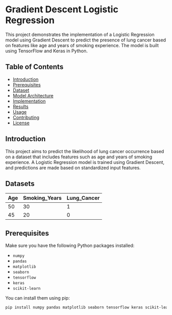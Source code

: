 # Gradient Descent Logistic Regression

This project demonstrates the implementation of a Logistic Regression model using Gradient Descent to predict the presence of lung cancer based on features like age and years of smoking experience. The model is built using TensorFlow and Keras in Python.

## Table of Contents
- [Introduction](#introduction)
- [Prerequisites](#prerequisites)
- [Dataset](#dataset)
- [Model Architecture](#model-architecture)
- [Implementation](#implementation)
- [Results](#results)
- [Usage](#usage)
- [Contributing](#contributing)
- [License](#license)

## Introduction

This project aims to predict the likelihood of lung cancer occurrence based on a dataset that includes features such as age and years of smoking experience. A Logistic Regression model is trained using Gradient Descent, and predictions are made based on standardized input features.


## Datasets

| Age | Smoking_Years | Lung_Cancer |
| --- | ------------- | ----------- |
| 50  | 30            | 1           |
| 45  | 20            | 0           |



## Prerequisites

Make sure you have the following Python packages installed:

- `numpy`
- `pandas`
- `matplotlib`
- `seaborn`
- `tensorflow`
- `keras`
- `scikit-learn`

You can install them using pip:

```bash
pip install numpy pandas matplotlib seaborn tensorflow keras scikit-learn## Prerequisites
